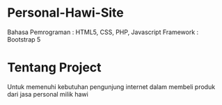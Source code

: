 # Personal-Hawi-Site
Bahasa Pemrograman : HTML5, CSS, PHP, Javascript
Framework : Bootstrap 5

# Tentang Project
Untuk memenuhi kebutuhan pengunjung internet dalam membeli produk dari jasa personal milik hawi